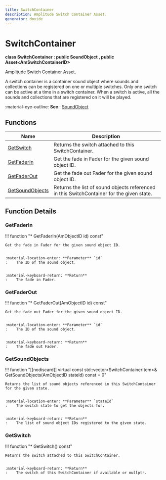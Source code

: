 ```yaml
---
title: SwitchContainer
description: Amplitude Switch Container Asset.
generator: doxide
---
```



# SwitchContainer

**class  SwitchContainer : public SoundObject , public Asset&lt;AmSwitchContainerID&gt;**


Amplitude Switch Container Asset.

A switch container is a container sound object where sounds and collections can be registered on
one or multiple switches. Only one switch can be active at a time in a switch container. When a
switch is active, all the sounds and collections that are registered on it will be played.


:material-eye-outline: **See**
:    [SoundObject](../../engine/SoundObject/index.md)


    


## Functions

| Name | Description |
| ---- | ----------- |
| [GetSwitch](#GetSwitch) | Returns the switch attached to this SwitchContainer. |
| [GetFaderIn](#GetFaderIn) | Get the fade in Fader for the given sound object ID. |
| [GetFaderOut](#GetFaderOut) | Get the fade out Fader for the given sound object ID. |
| [GetSoundObjects](#GetSoundObjects) | Returns the list of sound objects referenced in this SwitchContainer for the given state. |

## Function Details

### GetFaderIn<a name="GetFaderIn"></a>
!!! function "&#42; GetFaderIn(AmObjectID id) const"

    
    Get the fade in Fader for the given sound object ID.
    
    
    :material-location-enter: **Parameter** `id`
    :    The ID of the sound object.
    
    
    :material-keyboard-return: **Return**
    :    The fade in Fader.
            
    

### GetFaderOut<a name="GetFaderOut"></a>
!!! function "&#42; GetFaderOut(AmObjectID id) const"

    
    Get the fade out Fader for the given sound object ID.
    
    
    :material-location-enter: **Parameter** `id`
    :    The ID of the sound object.
    
    
    :material-keyboard-return: **Return**
    :    The fade out Fader.
            
    

### GetSoundObjects<a name="GetSoundObjects"></a>
!!! function "[[nodiscard]] virtual const std::vector&lt;SwitchContainerItem&gt;&amp; GetSoundObjects(AmObjectID stateId) const = 0"

    
    Returns the list of sound objects referenced in this SwitchContainer for the given state.
    
    
    :material-location-enter: **Parameter** `stateId`
    :    The switch state to get the objects for.
    
    
    :material-keyboard-return: **Return**
    :    The list of sound object IDs registered to the given state.
            
    

### GetSwitch<a name="GetSwitch"></a>
!!! function "&#42; GetSwitch() const"

    
    Returns the switch attached to this SwitchContainer.
    
    
    :material-keyboard-return: **Return**
    :    The switch of this SwitchContainer if available or nullptr.
            
    

